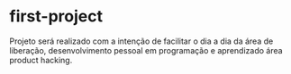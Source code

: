 # first-project
Projeto será realizado com a intenção de facilitar o dia a dia da área de liberação, desenvolvimento pessoal em programação e aprendizado área product hacking.
